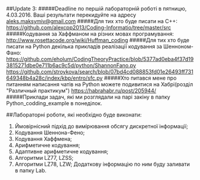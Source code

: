 ##Update 3:
#####Deadline по першій лабораторній роботі в пятницю, 4.03.2016. 
Ваші результати перекидуйте на адресу aleks.maksymiv@gmail.com
#####Для тих хто буде писати на С++:
https://github.com/alexcpp2013/Coding-Informatio/tree/master/src
#####Кодування за Хаффманом на різних мовах програмування:
http://www.rosettacode.org/wiki/Huffman_coding
#####Для тих хто буде писати на Python декілька прикладів реалізації кодування за Шенноном-Фано:
https://github.com/eholum/CodingTheoryPractice/blob/5377ad0eba4f37d193815271dbe0e711b6ac9c5d/python/ShannonFano.py
https://github.com/stroykova/search/blob/07bd4cd088853fd01e26493ff731649348b4a28c/index/kbp/entro/sfc.py
#####Хто питався мене про питанням написання чатів на Python можете подивитися на Хабрі(розділ "Различный практикум") https://habrahabr.ru/post/205944/
#####Приклади задач, які ми розглядали на парі закіну в папку Python_codding_example в понеділок.

##Лабораторні роботи, які необхідно буде виконати:
1. Ймовірнісний підхід до вимірювання обсягу дискретної інформації;
2. Кодування Шеннона-Фено;
3. Кодування Хаффмена;
4. Арифметичне кодування;
5. Адаптивне арифметичне кодування;
6. Алгоритми LZ77, LZSS;
7. Алгоритми LZ78, LZW;
Додаткову інформацію по ним буду заливати в папку Lab.

